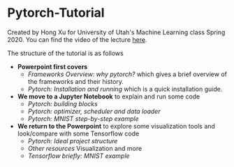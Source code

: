 # Pytorch-Tutorial
Created by Hong Xu for University of Utah's Machine Learning class Spring 2020. You can find the video of the lecture [here](https://www.youtube.com/watch?v=SqrGNUPqars).

The structure of the tutorial is as follows
* **Powerpoint first covers**
  * *Frameworks Overview: why pytorch?* which gives a brief overview of the frameworks and their history.
  * *Pytorch: Installation and running* which is a quick installation guide.
* **We move to a Jupyter Notebook** to explain and run some code
  * *Pytorch: building blocks*
  * *Pytorch: optimizer, scheduler and data loader*
  * *Pytorch: MNIST step-by-step example*
* **We return to the Powerpoint** to explore some visualization tools and look/compare with some Tensorflow code
  * *Pytorch: Ideal project structure* 
  * *Other resources* Visualization and more
  * *Tensorflow briefly: MNIST example*

